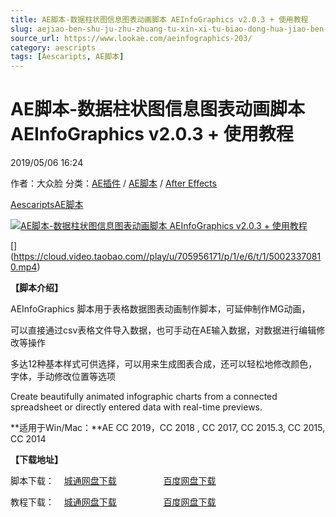 ```yaml
---
title: AE脚本-数据柱状图信息图表动画脚本 AEInfoGraphics v2.0.3 + 使用教程
slug: aejiao-ben-shu-ju-zhu-zhuang-tu-xin-xi-tu-biao-dong-hua-jiao-ben-aeinfographics-v2-0-3-shi-yong-jiao-cheng
source_url: https://www.lookae.com/aeinfographics-203/
category: aescripts
tags: [Aescaripts, AE脚本]
---
```

# AE脚本-数据柱状图信息图表动画脚本 AEInfoGraphics v2.0.3 + 使用教程

2019/05/06 16:24

作者：大众脸
分类：[AE插件](https://www.lookae.com/after-effects/aechajian/) / [AE脚本](https://www.lookae.com/after-effects/aescripts/) / [After Effects](https://www.lookae.com/after-effects/)

[Aescaripts](https://www.lookae.com/tag/aescaripts/)[AE脚本](https://www.lookae.com/tag/ae%e8%84%9a%e6%9c%ac/)

[![AE脚本-数据柱状图信息图表动画脚本 AEInfoGraphics v2.0.3 + 使用教程](https://www.lookae.com/wp-content/uploads/2017/09/AEInfoGraphics2.jpg "AE脚本-数据柱状图信息图表动画脚本 AEInfoGraphics v2.0.3 + 使用教程-LookAE.com")](https://www.lookae.com/wp-content/uploads/2017/09/AEInfoGraphics2.jpg)

[﻿[﻿]("https://cloud.video.taobao.com//play/u/705956171/p/1/e/6/t/1/50023370810.mp4)](https://cloud.video.taobao.com//play/u/705956171/p/1/e/6/t/1/50023370810.mp4)

**【脚本介绍】**

AEInfoGraphics 脚本用于表格数据图表动画制作脚本，可延伸制作MG动画，

可以直接通过csv表格文件导入数据，也可手动在AE输入数据，对数据进行编辑修改等操作

多达12种基本样式可供选择，可以用来生成图表合成，还可以轻松地修改颜色，字体，手动修改位置等选项

Create beautifully animated infographic charts from a connected spreadsheet or directly entered data with real-time previews.

**适用于Win/Mac：**AE CC 2019，CC 2018 , CC 2017, CC 2015.3, CC 2015, CC 2014

**【下载地址】**

脚本下载：    [城通网盘下载](https://tc5.us/file/680462-407924127)                   [百度网盘下载](https://pan.baidu.com/s/1W3qOPnvdbVKsQyjGXLEpsw)

教程下载：    [城通网盘下载](https://www.pipipan.com/fs/680462-218882953)                   [百度网盘下载](https://pan.baidu.com/s/1hsMk68G)

